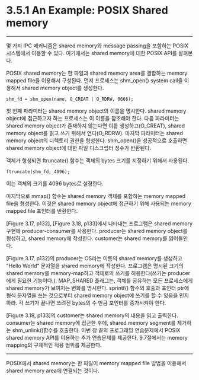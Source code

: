 # 3.5.1 An Example: POSIX Shared memory
---
몇 가지 IPC 메커니즘은 shared memory와 message passing을 포함하는 POSIX 시스템에서 이용할 수 있다. 여기에서는 shared memory에 대한 POSIX API를 살펴본다.

POSIX shared memory는 한 파일과 shared memory area를 결합하는 memory mapped file을 이용해서 구성된다. 먼저 프로세스는 shm_open() system call을 이용해서 shared memory object를 생성한다.

    shm_fd = shm_open(name, O_CREAT | O_RDRW, 0666);

첫 번째 파라미터는 shared memory object의 이름을 명시한다. shared memory object에 접근하고자 하는 프로세스는 이 이름을 참조해야 한다. 다음 파라미터는 shared memory object가 존재하지 않는다면 이를 생성하고(O_CREAT), shared memory object를 읽고 쓰기 위해서 연다(O_RDRW). 마지막 파라미터는 shared memory object의 디렉토리 권한을 형성한다. shm_open()을 성공적으로 호출하면 shared memory object에 대한 파일 디스크립터 정수가 반환된다.

객체가 형성되면 ftruncate() 함수는 객체의 bytes 크기를 지정하기 위해서 사용된다.

    ftruncate(shm_fd, 4096);
이는 객체의 크기를 4096 bytes로 설정한다.

마지막으로 mmap() 함수는 shared memory 객체를 포함하는 memory mapped file을 형성한다. 이것은 shared memory object에 접근하기 위해 사용되는 memory mapped file 포인터를 반환한다.

[Figure 3.17, p132], [Figure 3.18, p133]에서 나타내는 프로그램은 shared memory 구현에 producer-consumer를 사용한다. producer는 shared memory object를 형성하고, shared memory에 작성한다. customer는 shared memory를 읽어들인다.

[Figure 3.17, p132]의 producer는 OS라는 이름의 shared memory를 생성하고 "Hello World" 문자열을 shared memory에 작성한다. 프로그램은 명시된 크기의 shared memory를 memory-map하고 객체로의 쓰기를 허용한다(쓰기는 producer에게 필요한 기능이다.). MAP_SHARED 플래그는, 객체를 공유하는 모든 프로세스에게 shared memory가 보여지는 변화를 명시한다. sprintf() 함수의 호출과 포인터 ptr에 형식 문자열을 쓰는 것으로부터 shared memory object에 쓰기를 할 수 있음을 인지하라. 각 쓰기가 끝나면 쓰려진 bytes의 수 만큼 포인터를 증가시켜야 한다.

[Figure 3.18, p133]의 customer는 shared memory의 내용을 읽고 출력한다. consumer는 shared memory에 접근한 후에, shared memory segment를 제거하는 shm_unlink()함수를 호출한다. 이번 장 끝의 프로그래밍 연습문제에서 POSIX shared memory API를 이용하는 추가 연습문제를 제공한다. 9.7절에서는 memory mapping의 구체적인 적용 범위를 제공한다.

---
POSIX에서 shared memory는 한 파일이 memory mapped file 방법을 이용해서 shared memory area에 연결되는 것이다.
